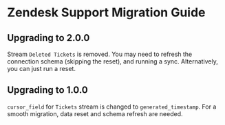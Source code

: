# Zendesk Support Migration Guide

## Upgrading to 2.0.0

Stream `Deleted Tickets` is removed. You may need to refresh the connection schema (skipping the reset), and running a sync. Alternatively, you can just run a reset.

## Upgrading to 1.0.0

`cursor_field` for `Tickets` stream is changed to `generated_timestamp`.
For a smooth migration, data reset and schema refresh are needed.